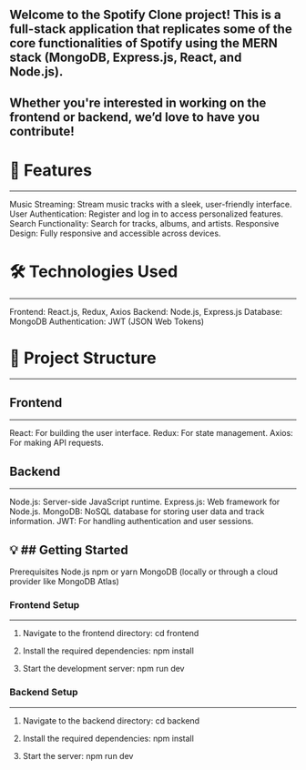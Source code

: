 ## Welcome to the Spotify Clone project! This is a full-stack application that replicates some of the core functionalities of Spotify using the MERN stack (MongoDB, Express.js, React, and Node.js). 
## Whether you're interested in working on the frontend or backend, we’d love to have you contribute!

 # 🚀 Features
-----------------
Music Streaming: Stream music tracks with a sleek, user-friendly interface.
User Authentication: Register and log in to access personalized features.
Search Functionality: Search for tracks, albums, and artists.
Responsive Design: Fully responsive and accessible across devices.

 # 🛠 Technologies Used
-------------------------
Frontend: React.js, Redux, Axios
Backend: Node.js, Express.js
Database: MongoDB
Authentication: JWT (JSON Web Tokens)

 # 📂 Project Structure
-------------------------

 ## Frontend
------------
React: For building the user interface.
Redux: For state management.
Axios: For making API requests.

 ## Backend
-----------
Node.js: Server-side JavaScript runtime.
Express.js: Web framework for Node.js.
MongoDB: NoSQL database for storing user data and track information.
JWT: For handling authentication and user sessions.

 💡 ## Getting Started
-------------------------
Prerequisites
Node.js
npm or yarn
MongoDB (locally or through a cloud provider like MongoDB Atlas)


 ### Frontend Setup
-------------------
1) Navigate to the frontend directory:
         cd frontend

2) Install the required dependencies:
         npm install

3) Start the development server:
        npm run dev

 ### Backend Setup
---------------------
1) Navigate to the backend directory:
          cd backend

2) Install the required dependencies:
          npm install
3) Start the server:
         npm run dev
